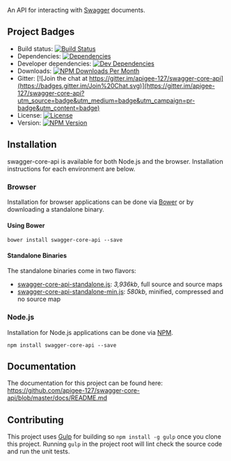 An API for interacting with [Swagger][swagger] documents.

## Project Badges

* Build status: [![Build Status](https://travis-ci.org/apigee-127/swagger-core-api.svg)](https://travis-ci.org/apigee-127/swagger-core-api)
* Dependencies: [![Dependencies](https://david-dm.org/apigee-127/swagger-core-api.svg)](https://david-dm.org/apigee-127/swagger-core-api)
* Developer dependencies: [![Dev Dependencies](https://david-dm.org/apigee-127/swagger-core-api/dev-status.svg)](https://david-dm.org/apigee-127/swagger-core-api#info=devDependencies&view=table)
* Downloads: [![NPM Downloads Per Month](http://img.shields.io/npm/dm/swagger-core-api.svg)](https://www.npmjs.org/package/swagger-core-api)
* Gitter: [![Join the chat at https://gitter.im/apigee-127/swagger-core-api](https://badges.gitter.im/Join%20Chat.svg)](https://gitter.im/apigee-127/swagger-core-api?utm_source=badge&utm_medium=badge&utm_campaign=pr-badge&utm_content=badge)
* License: [![License](http://img.shields.io/npm/l/swagger-core-api.svg)](https://github.com/apigee-127/swagger-core-api/blob/master/LICENSE)
* Version: [![NPM Version](http://img.shields.io/npm/v/swagger-core-api.svg)](https://www.npmjs.org/package/swagger-core-api)

## Installation

swagger-core-api is available for both Node.js and the browser.  Installation instructions for each environment are below.

### Browser

Installation for browser applications can be done via [Bower][bower] or by downloading a standalone binary.

#### Using Bower

```
bower install swagger-core-api --save
```

#### Standalone Binaries

The standalone binaries come in two flavors:

* [swagger-core-api-standalone.js](https://raw.github.com/apigee-127/swagger-core-api/master/browser/swagger-core-api.js): _3,936kb_, full source  and source maps
* [swagger-core-api-standalone-min.js](https://raw.github.com/apigee-127/swagger-core-api/master/browser/swagger-core-api-min.js): _580kb_, minified, compressed and no source map

### Node.js

Installation for Node.js applications can be done via [NPM][npm].

```
npm install swagger-core-api --save
```

## Documentation

The documentation for this project can be found here: https://github.com/apigee-127/swagger-core-api/blob/master/docs/README.md

## Contributing

This project uses [Gulp][gulp] for building so `npm install -g gulp` once you clone this project.  Running `gulp` in the
project root will lint check the source code and run the unit tests.

[bower]: http://bower.io/
[gulp]: http://gulpjs.com/
[npm]: https://www.npmjs.org/
[swagger]: http://swagger.io
